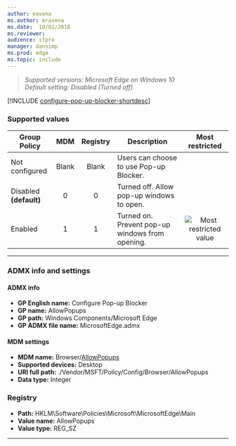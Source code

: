 ```yaml
---
author: eavena
ms.author: eravena
ms.date:  10/02/2018
ms.reviewer: 
audience: itpro
manager: dansimp
ms.prod: edge
ms.topic: include
---
```


<!-- ## Configure Pop-up Blocker -->
>*Supported versions: Microsoft Edge on Windows 10*<br>
>*Default setting:  Disabled (Turned off)*

[!INCLUDE [configure-pop-up-blocker-shortdesc](../shortdesc/configure-pop-up-blocker-shortdesc.md)]

### Supported values

|       Group Policy        |  MDM  | Registry |                   Description                   |                 Most restricted                  |
|---------------------------|:-----:|:--------:|-------------------------------------------------|:------------------------------------------------:|
|      Not configured       | Blank |  Blank   |     Users can choose to use Pop-up Blocker.     |                                                  |
| Disabled<br>**(default)** |   0   |    0     |    Turned off. Allow pop-up windows to open.    |                                                  |
|          Enabled          |   1   |    1     | Turned on. Prevent pop-up windows from opening. | ![Most restricted value](../images/check-gn.png) |

---

### ADMX info and settings
#### ADMX info
- **GP English name:** Configure Pop-up Blocker
- **GP name:** AllowPopups
- **GP path:** Windows Components/Microsoft Edge
- **GP ADMX file name:** MicrosoftEdge.admx

#### MDM settings
- **MDM name:** Browser/[AllowPopups](https://docs.microsoft.com/windows/client-management/mdm/policy-csp-browser#browser-allowpopups)
- **Supported devices:** Desktop
- **URI full path:** ./Vendor/MSFT/Policy/Config/Browser/AllowPopups 
- **Data type:** Integer

### Registry
- **Path:** HKLM\\Software\\Policies\\Microsoft\\MicrosoftEdge\\Main
- **Value name:** AllowPopups
- **Value type:** REG_SZ

<hr>
